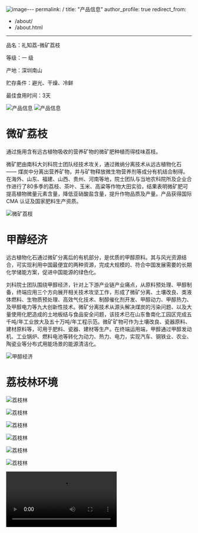 ![image](https://github.com/user-attachments/assets/6e599446-9edd-4130-9df0-34fed6574bc5)---
permalink: /
title:  "产品信息"
author_profile: true
redirect_from: 
  - /about/
  - /about.html
---

品名：礼知荔-微矿荔枝

等级：一    级

产地：深圳南山

贮存条件：避光、干燥、冷鲜

最佳食用时间：3天

![产品信息](./first_page.png "产品信息")
![产品信息](./1.png "产品信息")



微矿荔枝
======
  通过施用含有远古植物吸收的营养矿物的微矿肥种植而得桂味荔枝。
  
   微矿肥由南科大刘科院士团队经技术攻关，通过微纳分离技术从远古植物化石 —— 煤炭中分离出营养矿物，并与矿物释放微生物营养剂等成分有机结合制得。在海外、山东、福建、山西、贵州、河南等地，院士团队与当地农科院所及企业合作进行了80多季的荔枝、茶叶、玉米、高粱等作物大田实验，结果表明微矿肥可提高植物微量元素含量，降低亚硝酸盐含量，提升作物品质及产量。产品获得国际 CMA 认证及国家肥料生产资质。

  ![微矿荔枝](./3.png "产品信息")

甲醇经济
======
  远古植物化石通过微矿分离后的有机部分，是优质的甲醇原料。其与风光资源结合，可实现利用中国最便宜的两种资源，完成大规模的、符合中国发展需要的长期
化学储能方案，促进中国能源的绿色化。

  刘科院士团队围绕甲醇经济，针对上下游产业链产业痛点，从原料预处理、甲醇制备，终端应用三个方向展开相关技术攻坚工作，形成了微矿分离、土壤改良、类液体燃料、生物质预处理、高效气化技术、制醇催化剂开发、甲醇动力、甲醇热力、及甲醇电力等九大创新性技术。微矿分离技术从源头解决煤炭的污染问题、以及大量使用化肥造成的土地板结与食品安全问题，该技术已在山东鲁南化工园区完成五千吨/年工业放大及五十万吨/年工程示范。微矿矿物可作为土壤改良、瓷器原料、建材原料等，可用于肥料、瓷器、建材等生产。在终端运用端，甲醇通过甲醇发动机、工业锅炉、燃料电池等转化为动力、热力、电力，实现汽车、钢铁业、农业、陶瓷业等分布式用能场景的能源清洁化。

 ![甲醇经济](./4.png "产品信息")

 荔枝林环境
======

![荔枝林](./5.png "产品信息")

![荔枝林](./6.png "产品信息")

![荔枝林](./7.png "产品信息")

![荔枝林](./8.png "产品信息")

![荔枝林](./9.png "产品信息")

![荔枝林](./10.png "产品信息")

<video src ="./11.mp4"></.video>
